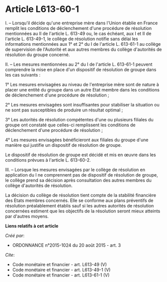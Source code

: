 # Article L613-60-1

I. – Lorsqu'il décide qu'une entreprise mère dans l'Union établie en France remplit les conditions de déclenchement d'une
procédure de résolution mentionnées au II de l'article L. 613-49 ou, le cas échéant, aux I et II de l'article L. 613-49-1, le
collège de résolution notifie sans délai les informations mentionnées aux 1° et 2° du I de l'article L. 613-61-1 au collège
de supervision de l'Autorité et aux autres membres du collège d'autorités de résolution du groupe concerné. 

II. – Les mesures mentionnées au 2° du I de l'article L. 613-61-1 peuvent comprendre la mise en place d'un dispositif de
résolution de groupe dans les cas suivants : 

1° Les mesures envisagées au niveau de l'entreprise mère sont de nature à placer une entité du groupe dans un autre Etat
membre dans les conditions de déclenchement d'une procédure de résolution ; 

2° Les mesures envisagées sont insuffisantes pour stabiliser la situation ou ne sont pas susceptibles de produire un résultat
optimal ; 

3° Les autorités de résolution compétentes d'une ou plusieurs filiales du groupe ont constaté que celles-ci remplissent les
conditions de déclenchement d'une procédure de résolution ; 

4° Les mesures envisagées bénéficieront aux filiales du groupe d'une manière qui justifie un dispositif de résolution de
groupe. 

Le dispositif de résolution de groupe est décidé et mis en œuvre dans les conditions prévues à l'article L. 613-60-2. 

III. – Lorsque les mesures envisagées par le collège de résolution en application du I ne comprennent pas de dispositif de
résolution de groupe, le collège prend sa décision après consultation des autres membres du collège d'autorités de
résolution. 

La décision du collège de résolution tient compte de la stabilité financière des Etats membres concernés. Elle se conforme
aux plans préventifs de résolution préalablement établis sauf si les autres autorités de résolution concernées estiment que
les objectifs de la résolution seront mieux atteints par d'autres moyens.

**Liens relatifs à cet article**

_Créé par_:

  - ORDONNANCE n°2015-1024 du 20 août 2015 - art. 3

_Cite_:

  - Code monétaire et financier - art. L613-49 (V)
  - Code monétaire et financier - art. L613-49-1 (V)
  - Code monétaire et financier - art. L613-61-1 (V)
